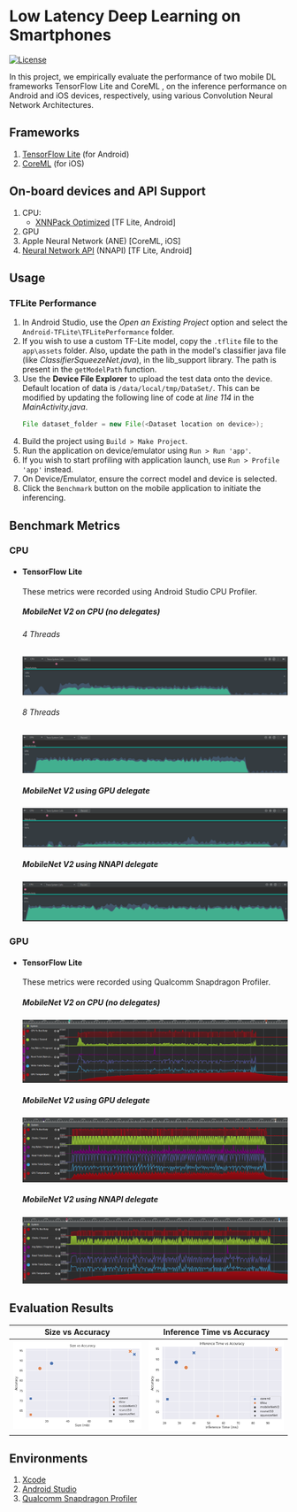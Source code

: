 # Low Latency Deep Learning on Smartphones
[![License](https://img.shields.io/badge/License-Apache%202.0-blue.svg)](https://opensource.org/licenses/Apache-2.0)

In this project, we empirically evaluate the performance of two mobile DL frameworks TensorFlow Lite and CoreML , on the inference performance on Android and iOS devices, respectively, using various Convolution Neural Network Architectures.

## Frameworks
1. [TensorFlow Lite](https://www.tensorflow.org/lite) (for Android)
2. [CoreML](https://developer.apple.com/documentation/coreml) (for iOS)

## On-board devices and API Support
1. CPU:
    - [XNNPack Optimized](https://blog.tensorflow.org/2020/07/accelerating-tensorflow-lite-xnnpack-integration.html) [TF Lite, Android]
2. GPU
3. Apple Neural Network (ANE) [CoreML, iOS]
4. [Neural Network API](https://www.tensorflow.org/lite/performance/nnapi) (NNAPI) [TF Lite, Android]

## Usage
### TFLite Performance
1. In Android Studio, use the *Open an Existing Project* option and select the `Android-TFLite\TFLitePerformance` folder.
2. If you wish to use a custom TF-Lite model, copy the `.tflite` file to the `app\assets` folder. Also, update the path in the model's classifier java file (like *ClassifierSqueezeNet.java*), in the lib_support library. The path is present in the `getModelPath` function.
3. Use the **Device File Explorer** to upload the test data onto the device. Default location of data is `/data/local/tmp/DataSet/`. This can be modified by updating the following line of code at *line 114* in the *MainActivity.java*.
   ```Java
   File dataset_folder = new File(<Dataset location on device>);
   ```
4. Build the project using `Build > Make Project`.
5. Run the application on device/emulator using `Run > Run 'app'`.
6. If you wish to start profiling with application launch, use `Run > Profile 'app'` instead.
7. On Device/Emulator, ensure the correct model and device is selected. 
8. Click the `Benchmark` button on the mobile application to initiate the inferencing.


## Benchmark Metrics
### CPU
- #### TensorFlow Lite
    These metrics were recorded using Android Studio CPU Profiler.
    ##### MobileNet V2 on CPU (no delegates)
    ###### 4 Threads
    ![MobileNet V2, CPU](/Evaluation_Results/TF_Lite_Metrics/CPU/MobileNetV2_CPU_4.png)
    
    ###### 8 Threads
    ![MobileNet V2, CPU](/Evaluation_Results/TF_Lite_Metrics/CPU/MobileNetV2_CPU_8.png)

    ##### MobileNet V2 using GPU delegate
    ![MobileNet V2, CPU](/Evaluation_Results/TF_Lite_Metrics/CPU/MobileNetV2_GPU.png)
    
    ##### MobileNet V2 using NNAPI delegate
    ![MobileNet V2, CPU](/Evaluation_Results/TF_Lite_Metrics/CPU/MobileNetV2_NNAPI.png)
    
### GPU
- #### TensorFlow Lite
    These metrics were recorded using Qualcomm Snapdragon Profiler.

    ##### MobileNet V2 on CPU (no delegates)
    ![MobileNet V2, CPU](/Evaluation_Results/TF_Lite_Metrics/GPU/MobileNetV2_CPU_4.png)
    
    ##### MobileNet V2 using GPU delegate
    ![MobileNet V2, CPU](/Evaluation_Results/TF_Lite_Metrics/GPU/MobileNetV2_GPU.png)
    
    ##### MobileNet V2 using NNAPI delegate
    ![MobileNet V2, CPU](/Evaluation_Results/TF_Lite_Metrics/GPU/MobileNetV2_NNAPI.png)


## Evaluation Results
| **Size vs Accuracy** | **Inference Time vs Accuracy** |
|------------------|----------------------------|
|![Size vs Accuracy](/Evaluation_Results/Framework_Evaluation/Size_vs_Accuracy.png)| ![Inference Time vs Accuracy](/Evaluation_Results/Framework_Evaluation/InferenceTime_vs_Accuracy.png)   |

## Environments
1. [Xcode](https://developer.apple.com/xcode/ide/)
2. [Android Studio](https://developer.android.com/studio)
3. [Qualcomm Snapdragon Profiler](https://developer.qualcomm.com/software/snapdragon-profiler)
